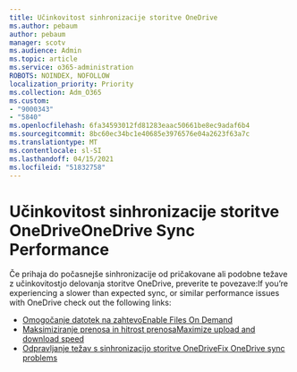 ```yaml
---
title: Učinkovitost sinhronizacije storitve OneDrive
ms.author: pebaum
author: pebaum
manager: scotv
ms.audience: Admin
ms.topic: article
ms.service: o365-administration
ROBOTS: NOINDEX, NOFOLLOW
localization_priority: Priority
ms.collection: Adm_O365
ms.custom:
- "9000343"
- "5840"
ms.openlocfilehash: 6fa34593012fd81283eaac50661be8ec9adaf6b4
ms.sourcegitcommit: 8bc60ec34bc1e40685e3976576e04a2623f63a7c
ms.translationtype: MT
ms.contentlocale: sl-SI
ms.lasthandoff: 04/15/2021
ms.locfileid: "51832758"
---
```

# <a name="onedrive-sync-performance"></a><span data-ttu-id="8cb15-102">Učinkovitost sinhronizacije storitve OneDrive</span><span class="sxs-lookup"><span data-stu-id="8cb15-102">OneDrive Sync Performance</span></span>

<span data-ttu-id="8cb15-103">Če prihaja do počasnejše sinhronizacije od pričakovane ali podobne težave z učinkovitostjo delovanja storitve OneDrive, preverite te povezave:</span><span class="sxs-lookup"><span data-stu-id="8cb15-103">If you’re experiencing a slower than expected sync, or similar performance issues with OneDrive check out the following links:</span></span>

- [<span data-ttu-id="8cb15-104">Omogočanje datotek na zahtevo</span><span class="sxs-lookup"><span data-stu-id="8cb15-104">Enable Files On Demand</span></span>](https://support.office.com/article/0e6860d3-d9f3-4971-b321-7092438fb38e)
- [<span data-ttu-id="8cb15-105">Maksimiziranje prenosa in hitrost prenosa</span><span class="sxs-lookup"><span data-stu-id="8cb15-105">Maximize upload and download speed</span></span>](https://support.microsoft.com/office/8eeadfb8-501f-406d-997b-98ab6ff67f43?ui=en-us&rs=en-us&ad=us)
- [<span data-ttu-id="8cb15-106">Odpravljanje težav s sinhronizacijo storitve OneDrive</span><span class="sxs-lookup"><span data-stu-id="8cb15-106">Fix OneDrive sync problems</span></span>](https://support.office.com/article/0899b115-05f7-45ec-95b2-e4cc8c4670b2)
